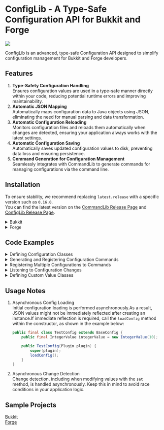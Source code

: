 # ConfigLib - A Type-Safe Configuration API for Bukkit and Forge

[![](https://jitpack.io/v/TeamKun/ConfigLib.svg)](https://jitpack.io/#TeamKun/ConfigLib)

ConfigLib is an advanced, type-safe Configuration API designed to simplify configuration management for Bukkit and Forge
developers.

## Features

1. **Type-Safety Configuration Handling**  
   Ensures configuration values are used in a type-safe manner directly within your code, reducing potential runtime
   errors and improving maintainability.
2. **Automatic JSON Mapping**  
   Automatically maps configuration data to Java objects using JSON, eliminating the need for manual parsing and data
   transformation.
3. **Automatic Configuration Reloading**  
   Monitors configuration files and reloads them automatically when changes are detected, ensuring your application
   always works with the latest settings.
4. **Automatic Configuration Saving**  
   Automatically saves updated configuration values to disk, preventing data loss and ensuring persistence.
5. **Command Generation for Configuration Management**  
   Seamlessly integrates with CommandLib to generate commands for managing configurations via the command line.

## Installation

To ensure stability, we recommend replacing `latest.release` with a specific version such as `0.16.0`.  
You can find the latest version on
the [CommandLib Release Page](https://github.com/TeamKun/CommandLib/releases)
and [ConfigLib Release Page](https://github.com/TeamKun/ConfigLib/releases).

<details>
  <summary>Bukkit</summary>

```groovy
plugins {
    id "com.github.johnrengelman.shadow" version "6.1.0"
}

repositories {
    maven { url 'https://jitpack.io' }
}

dependencies {
    implementation "com.github.TeamKun.CommandLib:bukkit:latest.release"
    implementation 'com.github.TeamKun.ConfigLib:bukkit:latest.release'
}

shadowJar {
    archiveFileName = "${rootProject.name}-${project.version}.jar"
    relocate "net.kunmc.lab.commandlib", "${project.group}.${project.name.toLowerCase()}.commandlib"
    relocate "net.kunmc.lab.configlib", "${project.group}.${project.name.toLowerCase()}.configlib"
}
tasks.build.dependsOn tasks.shadowJar
  ```

</details>

<details>
  <summary>Forge</summary>

```groovy
plugins {
    id "com.github.johnrengelman.shadow" version "6.1.0"
}

repositories {
    maven { url 'https://jitpack.io' }
}

dependencies {
    implementation "com.github.TeamKun.CommandLib:forge:latest.release"
    implementation "com.github.TeamKun.ConfigLib:forge:latest.release"
}

shadowJar {
    archiveFileName = "${rootProject.name}-${project.version}.jar"
    dependencies {
        include(dependency("com.github.TeamKun.CommandLib:forge:.*"))
        include(dependency("com.github.TeamKun.ConfigLib:forge:.*"))
    }
    relocate "net.kunmc.lab.commandlib", "${project.group}.${project.name.toLowerCase()}.commandlib"
    relocate "net.kunmc.lab.configlib", "${project.group}.${project.name.toLowerCase()}.configlib"
    finalizedBy("reobfShadowJar")
}

reobf {
    shadowJar {
    }
}
```

</details>

## Code Examples

<details>
<summary>Defining Configuration Classes</summary>

```java
public final class TestConfig extends BaseConfig {
    public final IntegerValue integerValue = new IntegerValue(10);
    public final StringValue stringValue = new StringValue("testValue");

    public TestConfig(Plugin plugin) {
        super(plugin);
    }
}
```

</details>

<details>
<summary>Generating and Registering Configuration Commands</summary>

```java
public final class TestPlugin extends JavaPlugin {
    public void onEnable() {
        TestConfig testConfig = new TestConfig(this);
        Command root = new Command("test") {
        };

        // The following commands will be generated:
        // /test config get <key> - Gets a specific configuration value.
        // /test config list - Gets all configuration values.
        // /test config modify <key> <value> - Sets a specific configuration value.
        // /test config reload - Reloads the configuration file. You may not need it because there's automatic reloading.
        root.addChildren(new ConfigCommandBuilder(testConfig).build());

        CommandLib.register(this, root);
    }
}
```

</details>

<details>
<summary>Registering Multiple Configurations to Commands</summary>

```java
public final class TestPlugin extends JavaPlugin {
    public void onEnable() {
        TestConfigA testConfigA = new TestConfigA(this);
        TestConfigB testConfigB = new TestConfigB(this);
        Command root = new Command("test") {
        };
        root.addChildren(new ConfigCommandBuilder(testConfigA).addConfig(testConfigB)
                                                              .build());

        CommandLib.register(this, root);
    }
}
```

</details>

<details>
<summary>Listening to Configuration Changes</summary>

```java
public final class TestConfig extends BaseConfig {
    public final IntegerValue integerValue = new IntegerValue(10).onModify(x -> {
        System.out.println("Changed integerValue to " + x);
    });

    public TestConfig(Plugin plugin) {
        super(plugin);
    }
}
```

</details>

<details>
<summary>Defining Custom Value Classes</summary>

In this section, we explain how to implement a custom `SingleValue` class and a custom `ListValue` class, based on the
following example class.

```java
// Represents a custom data structure with an integer and a string.
// Used as a value in the configuration.
class TestClass {
    private final int n;
    private final String s;

    public TestClass(int n, String s) {
        this.n = n;
        this.s = s;
    }

    @Override
    public String toString() {
        return "TestClass{" + "n=" + n + ", s='" + s + '\'' + '}';
    }
}
```

#### `SingleValue` Implementation

```java
// Custom SingleValue implementation for TestClass.
// Allows storing and manipulating a single instance of TestClass in configurations.
public final class TestClassValue extends SingleValue<TestClass, TestClassValue> {
    public TestClassValue(TestClass initialValue) {
        super(initialValue);
    }

    // Defines the arguments required to construct a TestClass instance.
    @Override
    protected void appendArgument(ArgumentBuilder builder) {
        builder.integerArgument("n");
        builder.stringArgument("s");
    }

    // Converts command arguments to a TestClass instance.
    @Override
    protected TestClass argumentToValue(List<Object> args, CommandContext ctx) {
        Integer n = ((Integer) args.get(0));
        String s = ((String) args.get(1));
        return new TestClass(n, s);
    }

    // Converts a TestClass instance to its string representation.
    // This string will be used for command completion suggestions and for get/list command results.
    @Override
    protected String valueToString(TestClass testClass) {
        return testClass.toString();
    }
}
```

#### `ListValue` Implementation

```java
// Custom ListValue implementation for TestClass.
// Allows managing a list of TestClass instances in configurations.
public final class TestClassListValue extends ListValue<TestClass, TestClassListValue> {
    public TestClassListValue(List<TestClass> initialValue) {
        super(initialValue);
    }

    // Defines the arguments required for the Add command.
    // These arguments will be used to construct a new TestClass instance and add it to the list.
    @Override
    protected void appendArgumentForAdd(ArgumentBuilder builder) {
        builder.integerArgument("n");
        builder.stringArgument("s");
    }

    // Converts command arguments to a new TestClass instance and adds it to the list.
    @Override
    protected List<TestClass> argumentToValueForAdd(String entryName, List<Object> args, CommandContext ctx) {
        Integer n = ((Integer) args.get(0));
        String s = ((String) args.get(1));
        return Collections.singletonList(new TestClass(n, s));
    }

    // Defines the arguments required for the Remove command.
    // These arguments will be used to identify which TestClass instance to remove from the list.
    @Override
    protected void appendArgumentForRemove(ArgumentBuilder builder) {
        builder.stringArgumentWith("target", option -> {
            option.suggestionAction(sb -> {
                for (TestClass v : value) {
                    sb.suggest(v.toString());
                }
            });
        }, StringArgument.Type.PHRASE_QUOTED);
    }

    // Finds and returns a TestClass instance to remove based on user input.
    @Override
    protected List<TestClass> argumentToValueForRemove(String entryName, List<Object> argument, CommandContext ctx) {
        String input = ((String) argument.get(0));
        TestClass target = value.stream()
                                .filter(x -> {
                                    return x.toString()
                                            .equals(input);
                                })
                                .findFirst()
                                .orElseThrow(RuntimeException::new);
        return Collections.singletonList(target);
    }

    // Converts a TestClass instance to its string representation.
    // This string will be used for command completion suggestions and for get/list command results.
    @Override
    protected String elementToString(TestClass testClass) {
        return testClass.toString();
    }
}
```

These custom Value classes can be used in the same way as built-in Value classes.

```java
public final class TestConfig extends BaseConfig {
    public final TestClassValue testClassValue = new TestClassValue(null);
    public final TestClassListValue testClassListValue = new TestClassListValue(new ArrayList<>());

    public TestConfig(Plugin plugin) {
        super(plugin);
    }
}
```

</details>

## Usage Notes

1. Asynchronous Config Loading  
   Initial configuration loading is performed asynchronously.As a result, JSON values might not be immediately reflected
   after creating an instance.If immediate reflection is required, call the `loadConfig` method within the constructor,
   as shown in the example below:
    ```java
    public final class TestConfig extends BaseConfig {
        public final IntegerValue integerValue = new IntegerValue(10);

        public TestConfig(Plugin plugin) {
            super(plugin);
            loadConfig();
        }
    }
    ```
2. Asynchronous Change Detection  
   Change detection, including when modifying values with the `set` method, is handled asynchronously. Keep this in mind
   to avoid race conditions in your application logic.

## Sample Projects

[Bukkit](./sample/bukkit/src/main/java/net/kunmc/lab/sampleplugin)  
[Forge](./sample/forge/src/main/java/net/kunmc/lab/samplemod)
